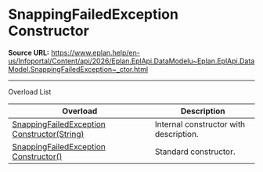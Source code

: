 # SnappingFailedException Constructor

**Source URL:** https://www.eplan.help/en-us/Infoportal/Content/api/2026/Eplan.EplApi.DataModelu~Eplan.EplApi.DataModel.SnappingFailedException~_ctor.html

---

Overload List

| Overload | Description |
| --- | --- |
| [SnappingFailedException Constructor(String)](Eplan.EplApi.DataModelu~Eplan.EplApi.DataModel.SnappingFailedException~_ctor(String).html) | Internal constructor with description. |
| [SnappingFailedException Constructor()](Eplan.EplApi.DataModelu~Eplan.EplApi.DataModel.SnappingFailedException~_ctor().html) | Standard constructor. |
